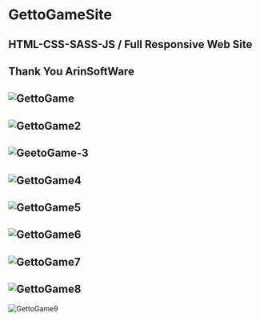# GettoGameSite
HTML-CSS-SASS-JS / Full Responsive Web Site
---
Thank You ArinSoftWare
---
![GettoGame](https://github.com/balciemirhan/GettoGameSite/assets/116453429/775d0da5-254c-4600-aca7-2cffe00dfa50)
---
![GettoGame2](https://github.com/balciemirhan/GettoGameSite/assets/116453429/64dabc3f-5a98-431d-b39b-71d38ee0f2f0)
---
![GeetoGame-3](https://github.com/balciemirhan/GettoGameSite/assets/116453429/0fb04321-3e40-4b1f-b5c2-9be3a684e6aa)
---
![GettoGame4](https://github.com/balciemirhan/GettoGameSite/assets/116453429/c96964ca-2c54-41dc-904b-ef6894489218)
---
![GettoGame5](https://github.com/balciemirhan/GettoGameSite/assets/116453429/b8a94410-b025-4cc5-bffe-4a132bfdb8c5)
---
![GettoGame6](https://github.com/balciemirhan/GettoGameSite/assets/116453429/ce4ab3ab-d242-4487-a2c4-777a5f6d1b8d)
---
![GettoGame7](https://github.com/balciemirhan/GettoGameSite/assets/116453429/badffc8b-2e8a-4d1b-99b2-bcc18c43c7d7)
---
![GettoGame8](https://github.com/balciemirhan/GettoGameSite/assets/116453429/93414f22-f73c-4af0-a296-e234fd2be116)
---
![GettoGame9](https://github.com/balciemirhan/GettoGameSite/assets/116453429/f7a7500d-3b60-4d19-bda7-83527796dc65)
